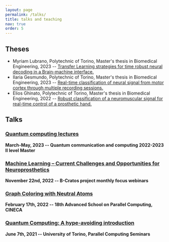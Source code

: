 ```yaml
---
layout: page
permalink: /talks/
title: talks and teaching
nav: true
order: 5
---
```

## Theses
- Myriam Lubrano, Polytechnic of Torino, Master's thesis in Biomedical Engineering, 2023 -- [Transfer Learning strategies for time robust neural decoding in a Brain-machine interface.](http://webthesis.biblio.polito.it/id/eprint/27909) 
- Ilaria Gesmundo, Polytechnic of Torino, Master's thesis in Biomedical Engineering, 2023 -- [Real-time classification of neural signal from motor cortex through multiple recording sessions.](http://webthesis.biblio.polito.it/id/eprint/26139)
- Elios Ghinato, Polytechnic of Torino, Master's thesis in Biomedical Engineering, 2022 -- [Robust classification of a neuromuscular signal for real-time control of a prosthetic hand.](http://webthesis.biblio.polito.it/id/eprint/25770)

## Talks
### [Quantum computing lectures](https://didattica.polito.it/zxd/b5eda0a74558a342cf659187f06f746f/9dde3c1deee7c791026d6a0ac91322bb/e460136d06fca2b9e050c0828c3749ca?1658471882485)
**March-May, 2023 -- Quantum communication and computing 2022-2023 II level Master**

### [Machine Learning – Current Challenges and Opportunities for Neuroprosthetics](https://youtu.be/izwiljpKMB0)
**November 22nd, 2022 -- B-Cratos project monthly focus webinars**

### [Graph Coloring with Neutral Atoms](https://events.prace-ri.eu/event/1327/)
**February 17th, 2022 -- 18th Advanced School on Parallel Computing, CINECA**

### [Quantum Computing: A hype-avoiding introduction](https://alpha.di.unito.it/seminars/)
**June 7th, 2021 -- University of Torino, Parallel Computing Seminars**
